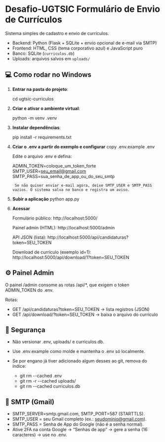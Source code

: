 # Desafio-UGTSIC Formulário de Envio de Currículos
Sistema simples de cadastro e envio de currículos.

- Backend: Python (Flask + SQLite + envio opcional de e-mail via SMTP)  
- Frontend: HTML, CSS (tema corporativo azul) e JavaScript puro  
- Banco: SQLite (`curriculos.db`)  
- Uploads: arquivos salvos em `uploads/`

## 💻 Como rodar no Windows
1. **Entrar na pasta do projeto**:
   
   cd ugtsic-curriculos

3. **Criar e ativar o ambiente virtual**:
   
    python -m venv .venv

4. **Instalar dependências**:
   
    pip install -r requirements.txt

5. **Criar o .env a partir do exemplo e configurar**
    copy .env.example .env

    Edite o arquivo .env e defina:

    ADMIN_TOKEN=coloque_um_token_forte
    SMTP_USER=seu_email@gmail.com
    SMTP_PASS=sua_senha_de_app_ou_do_seu_smtp

        Se não quiser enviar e-mail agora, deixe SMTP_USER e SMTP_PASS vazios. O sistema salva no banco e registra um aviso.

6. **Subir a aplicação**
     python app.py

7. **Acessar**

    Formulário público: http://localhost:5000/

    Painel admin (HTML): http://localhost:5000/admin

    API JSON (lista): http://localhost:5000/api/candidaturas?token=SEU_TOKEN

    Download de currículo (exemplo id=1): http://localhost:5000/api/download/1?token=SEU_TOKEN

## ⚙️ Painel Admin

O painel /admin consome as rotas /api/*, que exigem o token ADMIN_TOKEN do .env.

Rotas:
- GET /api/candidaturas?token=SEU_TOKEN → lista registros (JSON)
- GET /api/download/<id>?token=SEU_TOKEN → baixa o arquivo do currículo

## 🔐 Segurança

- Não versionar .env, uploads/ e curriculos.db.
- Use .env.example como molde e mantenha o .env só localmente.
- Se por engano já tiver adicionado algum desses ao git, remova do índice:

   - git rm --cached .env
   - git rm -r --cached uploads/
   - git rm --cached curriculos.db

## 📧 SMTP (Gmail)

- SMTP_SERVER=smtp.gmail.com, SMTP_PORT=587 (STARTTLS).
- SMTP_USER = seu Gmail completo (ex.: seudominio@gmail.com).
- SMTP_PASS = Senha de App do Google (não é a senha normal).
- Ative 2FA na conta Google → “Senhas de app” → gere a senha (16 caracteres) → use no .env.
